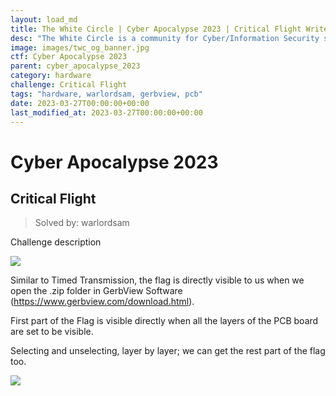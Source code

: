 ```yaml
---
layout: load_md
title: The White Circle | Cyber Apocalypse 2023 | Critical Flight Writeup
desc: "The White Circle is a community for Cyber/Information Security students, enthusiasts and professionals. You can discuss anything related to Security, share your knowledge with others, get help when you need it and proceed further in your journey with amazing people from all over the world."
image: images/twc_og_banner.jpg
ctf: Cyber Apocalypse 2023
parent: cyber_apocalypse_2023
category: hardware
challenge: Critical Flight
tags: "hardware, warlordsam, gerbview, pcb"
date: 2023-03-27T00:00:00+00:00
last_modified_at: 2023-03-27T00:00:00+00:00
---
```


<h1 class="heading card-title white-text">Cyber Apocalypse 2023</h1>

## Critical Flight
> Solved by: warlordsam

Challenge description

![](https://i.imgur.com/9WJANW7.png)


Similar to Timed Transmission, the flag is directly visible to us when we open the .zip folder in GerbView Software (https://www.gerbview.com/download.html). 

First part of the Flag is visible directly when all the layers of the PCB board are set to be visible.

Selecting and unselecting, layer by layer; we can get the rest part of the flag too.

![](https://i.imgur.com/cf6UvA6.png)


